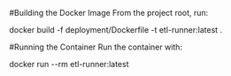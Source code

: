 #Building the Docker Image
From the project root, run:

docker build -f deployment/Dockerfile -t etl-runner:latest .

#Running the Container
Run the container with:

docker run --rm etl-runner:latest